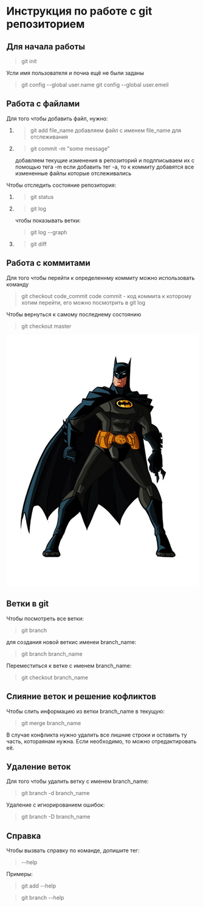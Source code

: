 # Инструкция по работе с git репозиторием

## Для начала работы
> git init

Усли имя пользователя и почиа ещё не были заданы
> git config --global user.name
> git config --global user.emeil


## Работа с файлами

Для того чтобы добавить файл, нужно:
1. > git add file_name
    добавляем файл с именем file_name для отслеживания
2. > git commit -m "some message"

    добавляем текущие изменения в репозиторий и подлписываем их с помощью тега -m
    если добавить тег -a, то к коммиту добавятся все измененные файлы которые отслеживались

Чтобы отследить состояние репозитория:
1. > git status
2. > git log

    чтобы показывать ветки:
    > git log  --graph

3. > git diff


## Работа с коммитами
Для того чтобы перейти к определеннму коммиту можно использовать команду
> git checkout code_commit
    code commit - код коммита к которому хотим перейти, его можно посмотрить в git log

Чтобы вернуться к самому последнему состоянию

> git checkout master

![batman](batman.jpg)


## Ветки в git
Чтобы посмотреть все ветки:
> git branch

для создания новой веткис именеи branch_name:
> git branch branch_name

Переместиться к ветке с именем branch_name:
> git checkout branch_name

## Слияние веток и решение кофликтов
Чтобы слить информацию из ветки branch_name в текущую:
> git merge branch_name

В случае конфликта нужно удалить все лишние строки и оставить ту часть, котораянам нужна. Если необходимо, то можно отредактировать её.

## Удаление веток
Для того чтобы удалить ветку с именем branch_name:
> git branch -d branch_name

Удаление с игнорированием ошибок:
> git branch -D branch_name

## Справка
Чтобы вызвать справку по команде, допишите тег:
> --help

Примеры:

> git add --help

> git branch --help